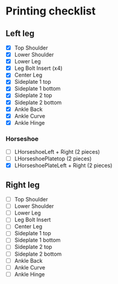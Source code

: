 # Printing checklist

## Left leg
- [x] Top Shoulder
- [x] Lower Shoulder
- [x] Lower Leg
- [x] Leg Bolt Insert (x4)
- [x] Center Leg
- [x] Sideplate 1 top
- [x] Sideplate 1 bottom
- [x] Sideplate 2 top
- [x] Sideplate 2 bottom
- [x] Ankle Back
- [x] Ankle Curve
- [x] Ankle Hinge
### Horseshoe
- [ ] LHorseshoeLeft + Right (2 pieces)
- [ ] LHorseshoePlatetop (2 pieces)
- [x] LHorseshoePlateLeft + Right (2 pieces)

## Right leg
- [ ] Top Shoulder
- [ ] Lower Shoulder
- [ ] Lower Leg
- [ ] Leg Bolt Insert
- [ ] Center Leg
- [ ] Sideplate 1 top
- [ ] Sideplate 1 bottom
- [ ] Sideplate 2 top
- [ ] Sideplate 2 bottom
- [ ] Ankle Back
- [ ] Ankle Curve
- [ ] Ankle Hinge
